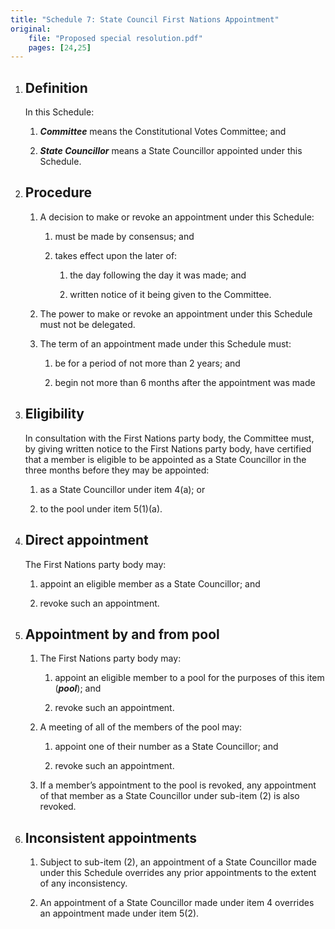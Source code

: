 ```yaml
---
title: "Schedule 7: State Council First Nations Appointment"
original:
    file: "Proposed special resolution.pdf"
    pages: [24,25]
---
```


1. ## Definition

    In this Schedule:

    <subclause-letters>

    1. ***Committee*** means the Constitutional Votes Committee; and

    2. ***State Councillor*** means a State Councillor appointed under this Schedule.

    </subclause-letters>


2. ## Procedure

    1.  A decision to make or revoke an appointment under this Schedule:

        <subclause-letters>

        1. must be made by consensus; and

        2. takes effect upon the later of:

            1. the day following the day it was made; and

            2. written notice of it being given to the Committee.

        </subclause-letters>
    
    2.  The power to make or revoke an appointment under this Schedule must not be delegated.

    3.  The term of an appointment made under this Schedule must:

        <subclause-letters>

        1.  be for a period of not more than 2 years; and

        2. begin not more than 6 months after the appointment was made

        </subclause-letters>

3. ## Eligibility

    In consultation with the First Nations party body, the Committee must, by giving written notice to the First Nations party body, have certified that a member is eligible to be appointed as a State Councillor in the three months before they may be appointed:

    <subclause-letters>

    1.  as a State Councillor under item 4(a); or

    2.  to the pool under item 5(1)(a).

    </subclause-letters>

4. ## Direct appointment

    The First Nations party body may:

    <subclause-letters>

    1. appoint an eligible member as a State Councillor; and

    2.  revoke such an appointment.

    </subclause-letters>


5. ## Appointment by and from pool

    1.  The First Nations party body may:

        <subclause-letters>

        1.  appoint an eligible member to a pool for the purposes of this item (***pool***); and

        2.  revoke such an appointment.

        </subclause-letters>

    2.  A meeting of all of the members of the pool may:

        <subclause-letters>

        1.  appoint one of their number as a State Councillor; and

        2.  revoke such an appointment.

        </subclause-letters>

    3. If a member’s appointment to the pool is revoked, any appointment of that member as a State Councillor under sub-item (2) is also revoked.


6. ## Inconsistent appointments

    1.  Subject to sub-item (2), an appointment of a State Councillor made under this Schedule overrides any prior appointments to the extent of any inconsistency.

    2.  An appointment of a State Councillor made under item 4 overrides an appointment made under item 5(2).
